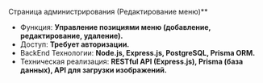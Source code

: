 Страница администрирования (Редактирование меню)**
- Функция: **Управление позициями меню (добавление, редактирование, удаление).**
- Доступ: **Требует авторизации.**
- BackEnd Технологии: **Node.js, Express.js, PostgreSQL, Prisma ORM.**
- Техническая реализация: **RESTful API (Express.js), Prisma (база данных), API для загрузки изображений.**

